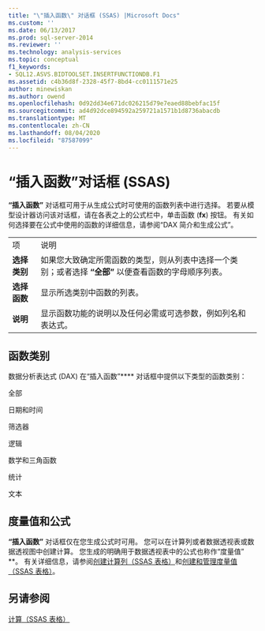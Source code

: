 ```yaml
---
title: "\"插入函数\" 对话框 (SSAS) |Microsoft Docs"
ms.custom: ''
ms.date: 06/13/2017
ms.prod: sql-server-2014
ms.reviewer: ''
ms.technology: analysis-services
ms.topic: conceptual
f1_keywords:
- SQL12.ASVS.BIDTOOLSET.INSERTFUNCTIONDB.F1
ms.assetid: c4b36d8f-2328-45f7-8bd4-cc0111571e25
author: minewiskan
ms.author: owend
ms.openlocfilehash: 0d92dd34e671dc026215d79e7eaed88bebfac15f
ms.sourcegitcommit: ad4d92dce894592a259721a1571b1d8736abacdb
ms.translationtype: MT
ms.contentlocale: zh-CN
ms.lasthandoff: 08/04/2020
ms.locfileid: "87587099"
---
```

# <a name="insert-function-dialog-box-ssas"></a>“插入函数”对话框 (SSAS)
  **“插入函数”** 对话框可用于从生成公式时可使用的函数列表中进行选择。 若要从模型设计器访问该对话框，请在各表之上的公式栏中，单击函数 (**fx**) 按钮。 有关如何选择要在公式中使用的函数的详细信息，请参阅“DAX 简介和生成公式”。  
  
|||  
|-|-|  
|项|说明|  
|**选择类别**|如果您大致确定所需函数的类型，则从列表中选择一个类别；或者选择 **“全部”** 以便查看函数的字母顺序列表。|  
|**选择函数**|显示所选类别中函数的列表。|  
|**说明**|显示函数功能的说明以及任何必需或可选参数，例如列名和表达式。|  
  
## <a name="function-categories"></a>函数类别  
 数据分析表达式 (DAX) 在“插入函数”**** 对话框中提供以下类型的函数类别：  
  
 全部  
  
 日期和时间  
  
 筛选器  
  
 逻辑  
  
 数学和三角函数  
  
 统计  
  
 文本  
  
## <a name="measures-and-formulas"></a>度量值和公式  
 **“插入函数”** 对话框仅在您生成公式时可用。 您可以在计算列或者数据透视表或数据透视图中创建计算。 您生成的明确用于数据透视表中的公式也称作“度量值” **。 有关详细信息，请参阅[创建计算列（SSAS 表格）](tabular-models/ssas-calculated-columns-create-a-calculated-column.md)和[创建和管理度量值（SSAS 表格）](tabular-models/measures-ssas-tabular.md)。  
  
## <a name="see-also"></a>另请参阅  
 [计算（SSAS 表格）](tabular-models/calculations-ssas-tabular.md)  
  
  

